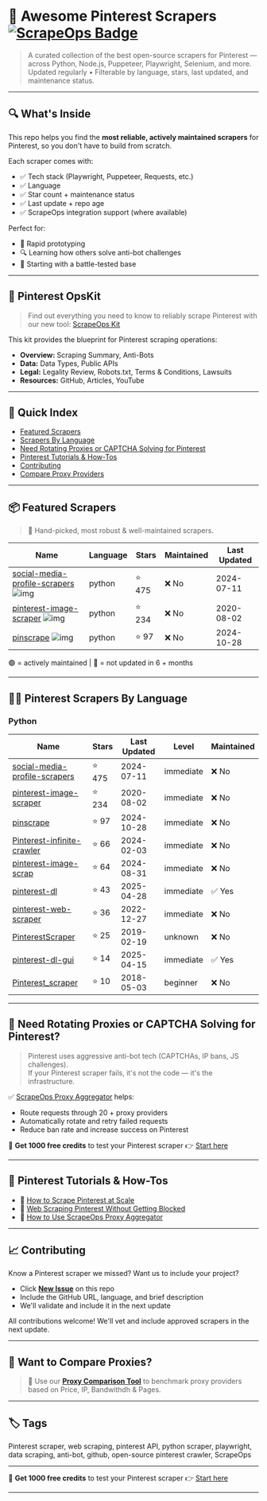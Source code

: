 # 🛒 Awesome Pinterest Scrapers [![ScrapeOps Badge](https://img.shields.io/badge/powered_by-ScrapeOps-blue)](https://scrapeops.io)

> A curated collection of the best open-source scrapers for Pinterest — across Python, Node.js, Puppeteer, Playwright, Selenium, and more.  
> Updated regularly • Filterable by language, stars, last updated, and maintenance status.

---

## 🔍 What's Inside
This repo helps you find the **most reliable, actively maintained scrapers** for Pinterest, so you don't have to build from scratch.  

Each scraper comes with:

- ✅ Tech stack (Playwright, Puppeteer, Requests, etc.)
- ✅ Language
- ✅ Star count + maintenance status
- ✅ Last update + repo age
- ✅ ScrapeOps integration support (where available)

Perfect for:  
- 🧪 Rapid prototyping  
- 🔍 Learning how others solve anti-bot challenges  
- 🚀 Starting with a battle-tested base

---

## 🧠 Pinterest OpsKit
> Find out everything you need to know to reliably scrape Pinterest with our new tool: [ScrapeOps Kit](https://scrapeops.io/websites/pinterest)

This kit provides the blueprint for Pinterest scraping operations:
- **Overview:** Scraping Summary, Anti-Bots
- **Data:** Data Types, Public APIs
- **Legal:** Legality Review, Robots.txt, Terms & Conditions, Lawsuits
- **Resources:** GitHub, Articles, YouTube

---

## 📑 Quick Index
- [Featured Scrapers](#featured-pinterest-scrapers)
- [Scrapers By Language](#pinterest-scrapers-by-language)
- [Need Rotating Proxies or CAPTCHA Solving for Pinterest](#rotating-proxies-or-captcha-solving-for-pinterest)
- [Pinterest Tutorials & How-Tos](#pinterest-tutorials)
- [Contributing](#contributing)
- [Compare Proxy Providers](#compare-proxies)

---

## 📦 Featured Scrapers <a id="featured-pinterest-scrapers"></a>
> 🏅 Hand-picked, most robust & well-maintained scrapers.

| Name | Language | Stars | Maintained | Last Updated |
|------|----------|-------|------------|--------------|
| [social-media-profile-scrapers](https://github.com/shaikhsajid1111/social-media-profile-scrapers) ![img](https://github.com/shaikhsajid1111.png?size=20) | python | ⭐ 475 | ❌ No | 2024-07-11 |
| [pinterest-image-scraper](https://github.com/xjdeng/pinterest-image-scraper) ![img](https://github.com/xjdeng.png?size=20) | python | ⭐ 234 | ❌ No | 2020-08-02 |
| [pinscrape](https://github.com/iamatulsingh/pinscrape) ![img](https://github.com/iamatulsingh.png?size=20) | python | ⭐ 97 | ❌ No | 2024-10-28 |

🟢 = actively maintained \| 🔴 = not updated in 6 + months

---

## 🧑‍💻 Pinterest Scrapers By Language <a id="pinterest-scrapers-by-language"></a>
### Python
| Name | Stars | Last Updated | Level | Maintained |
|------|-------|--------------|-------|------------|
| [social-media-profile-scrapers](https://github.com/shaikhsajid1111/social-media-profile-scrapers) | ⭐ 475 | 2024-07-11 | immediate | ❌ No |
| [pinterest-image-scraper](https://github.com/xjdeng/pinterest-image-scraper) | ⭐ 234 | 2020-08-02 | immediate | ❌ No |
| [pinscrape](https://github.com/iamatulsingh/pinscrape) | ⭐ 97 | 2024-10-28 | immediate | ❌ No |
| [Pinterest-infinite-crawler](https://github.com/mirusu400/Pinterest-infinite-crawler) | ⭐ 66 | 2024-02-03 | immediate | ❌ No |
| [pinterest-image-scrap](https://github.com/iamatulsingh/pinterest-image-scrap) | ⭐ 64 | 2024-08-31 | immediate | ❌ No |
| [pinterest-dl](https://github.com/sean1832/pinterest-dl) | ⭐ 43 | 2025-04-28 | immediate | ✅ Yes |
| [pinterest-web-scraper](https://github.com/SwatiModi/pinterest-web-scraper) | ⭐ 36 | 2022-12-27 | immediate | ❌ No |
| [PinterestScraper](https://github.com/civiliangame/PinterestScraper) | ⭐ 25 | 2019-02-19 | unknown | ❌ No |
| [pinterest-dl-gui](https://github.com/sean1832/pinterest-dl-gui) | ⭐ 14 | 2025-04-15 | immediate | ✅ Yes |
| [Pinterest_scraper](https://github.com/eamander/Pinterest_scraper) | ⭐ 10 | 2018-05-03 | beginner | ❌ No |

---

## 🔐 Need Rotating Proxies or CAPTCHA Solving for Pinterest?<a id="rotating-proxies-or-captcha-solving-for-pinterest"></a>

> Pinterest uses aggressive anti-bot tech (CAPTCHAs, IP bans, JS challenges).  
> If your Pinterest scraper fails, it's not the code — it's the infrastructure.

✅ [ScrapeOps Proxy Aggregator](https://scrapeops.io/proxy-aggregator/) helps:  
- Route requests through 20 + proxy providers  
- Automatically rotate and retry failed requests  
- Reduce ban rate and increase success on Pinterest

🎁 **Get 1000 free credits** to test your Pinterest scraper 👉 [Start here](https://scrapeops.io)

---

## 🧠 Pinterest Tutorials & How-Tos<a id="pinterest-tutorials"></a>
- 📘 [How to Scrape Pinterest at Scale](https://scrapeops.io/web-scraping-playbook/how-to-scrape-pinterest/)
- 🔐 [Web Scraping Pinterest Without Getting Blocked](https://scrapeops.io/web-scraping-playbook/web-scraping-without-getting-blocked/)
- 🧪 [How to Use ScrapeOps Proxy Aggregator](https://scrapeops.io/docs/web-scraping-proxy-api-aggregator/quickstart/)

---

## 📈 Contributing<a id="contributing"></a>

Know a Pinterest scraper we missed? Want us to include your project?

- Click **[New Issue](../../issues/new)** on this repo
- Include the GitHub URL, language, and brief description
- We'll validate and include it in the next update

All contributions welcome! We'll vet and include approved scrapers in the next update.

---

## 📣 Want to Compare Proxies?<a id="compare-proxies"></a>

> 📰 Use our [**Proxy Comparison Tool**](https://scrapeops.io/proxy-providers/comparison/) to benchmark proxy providers based on Price, IP, Bandwithdh & Pages.

---

## 🏷 Tags
Pinterest scraper, web scraping, pinterest API, python scraper, playwright, data scraping, anti-bot, github, open-source pinterest crawler, ScrapeOps


---

🎁 **Get 1000 free credits** to test your Pinterest scraper 👉 [Start here](https://scrapeops.io)

---